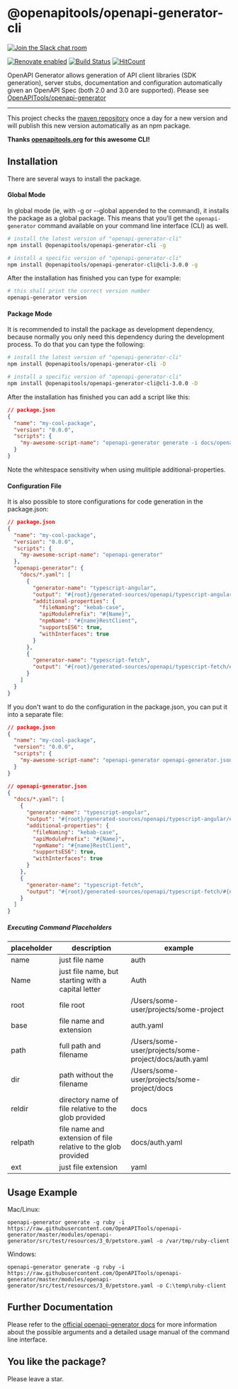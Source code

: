 # @openapitools/openapi-generator-cli

[![Join the Slack chat room](https://img.shields.io/badge/Slack-Join%20the%20chat%20room-orange)](https://join.slack.com/t/openapi-generator/shared_invite/enQtNzAyNDMyOTU0OTE1LTY5ZDBiNDI5NzI5ZjQ1Y2E5OWVjMjZkYzY1ZGM2MWQ4YWFjMzcyNDY5MGI4NjQxNDBiMTlmZTc5NjY2ZTQ5MGM)

[![Renovate enabled](https://img.shields.io/badge/renovate-enabled-brightgreen.svg)](https://renovateapp.com/)
[![Build Status](https://travis-ci.org/openapitools/openapi-generator-cli.svg?branch=master)](https://travis-ci.org/OpenAPITools/openapi-generator-cli)
[![HitCount](http://hits.dwyl.io/openapitools/openapi-generator-cli.svg)](http://hits.dwyl.com/openapitools/openapi-generator-cli)

OpenAPI Generator allows generation of API client libraries (SDK generation), server stubs, documentation and 
configuration automatically given an OpenAPI Spec (both 2.0 and 3.0 are supported). Please see
[OpenAPITools/openapi-generator](https://github.com/OpenAPITools/openapi-generator)

---

This project checks the [maven repository](https://mvnrepository.com/artifact/org.openapitools/openapi-generator-cli) 
once a day for a new version and will publish this new version automatically as an npm package.

**Thanks [openapitools.org](https://openapitools.org) for this awesome CLI!**

## Installation

There are several ways to install the package.

#### Global Mode

In global mode (ie, with -g or --global appended to the command), it installs the package as a global package. This 
means that you'll get the `openapi-generator` command available on your command line interface (CLI) as well.

```sh
# install the latest version of "openapi-generator-cli"
npm install @openapitools/openapi-generator-cli -g

# install a specific version of "openapi-generator-cli"
npm install @openapitools/openapi-generator-cli@cli-3.0.0 -g
```

After the installation has finished you can type for example:

```sh
# this shall print the correct version number
openapi-generator version
```

#### Package Mode

It is recommended to install the package as development dependency, because normally you only need this dependency
during the development process. To do that you can type the following:

```sh
# install the latest version of "openapi-generator-cli"
npm install @openapitools/openapi-generator-cli -D

# install a specific version of "openapi-generator-cli"
npm install @openapitools/openapi-generator-cli@cli-3.0.0 -D
```

After the installation has finished you can add a script like this:

```json
// package.json
{
  "name": "my-cool-package",
  "version": "0.0.0",
  "scripts": {
    "my-awesome-script-name": "openapi-generator generate -i docs/openapi.yaml -g typescript-angular -o generated-sources/openapi --additional-properties=ngVersion=6.1.7,npmName=restClient,supportsES6=true,npmVersion=6.9.0,withInterfaces=true",
  }
}
```
Note the whitespace sensitivity when using mulitiple additional-properties.

#### Configuration File

It is also possible to store configurations for code generation in the package.json:

```json
// package.json
{
  "name": "my-cool-package",
  "version": "0.0.0",
  "scripts": {
    "my-awesome-script-name": "openapi-generator"
  },
  "openapi-generator": {
    "docs/*.yaml": [
      {
        "generator-name": "typescript-angular",
        "output": "#{root}/generated-sources/openapi/typescript-angular/#{name}",
        "additional-properties": {
          "fileNaming": "kebab-case",
          "apiModulePrefix": "#{Name}",
          "npmName": "#{name}RestClient",
          "supportsES6": true,
          "withInterfaces": true
        }
      },
      {
        "generator-name": "typescript-fetch",
        "output": "#{root}/generated-sources/openapi/typescript-fetch/#{name}"
      }
    ]
  }
}
```

If you don't want to do the configuration in the package.json, you can put it into a separate file:

```json
// package.json
{
  "name": "my-cool-package",
  "version": "0.0.0",
  "scripts": {
    "my-awesome-script-name": "openapi-generator openapi-generator.json"
  }
}

// openapi-generator.json
{
  "docs/*.yaml": [
    {
      "generator-name": "typescript-angular",
      "output": "#{root}/generated-sources/openapi/typescript-angular/#{name}",
      "additional-properties": {
        "fileNaming": "kebab-case",
        "apiModulePrefix": "#{Name}",
        "npmName": "#{name}RestClient",
        "supportsES6": true,
        "withInterfaces": true
      }
    },
    {
      "generator-name": "typescript-fetch",
      "output": "#{root}/generated-sources/openapi/typescript-fetch/#{name}"
    }
  ]
}
```

##### Executing Command Placeholders
     
| placeholder  | description                                                   | example                                               |
|--------------|---------------------------------------------------------------|-------------------------------------------------------|
| name         | just file name                                                | auth                                                  |
| Name         | just file name, but starting with a capital letter            | Auth                                                  |
| root         | file root                                                     | /Users/some-user/projects/some-project                |
| base         | file name and extension                                       | auth.yaml                                             |
| path         | full path and filename                                        | /Users/some-user/projects/some-project/docs/auth.yaml |
| dir          | path without the filename                                     | /Users/some-user/projects/some-project/docs           |
| reldir       | directory name of file relative to the glob provided          | docs                                                  |
| relpath      | file name and extension of file relative to the glob provided | docs/auth.yaml                                        |
| ext          | just file extension                                           | yaml                                                  |

## Usage Example

Mac/Linux:
```
openapi-generator generate -g ruby -i https://raw.githubusercontent.com/OpenAPITools/openapi-generator/master/modules/openapi-generator/src/test/resources/3_0/petstore.yaml -o /var/tmp/ruby-client
```

Windows:
```
openapi-generator generate -g ruby -i https://raw.githubusercontent.com/OpenAPITools/openapi-generator/master/modules/openapi-generator/src/test/resources/3_0/petstore.yaml -o C:\temp\ruby-client
```

## Further Documentation

Please refer to the [official openapi-generator docs](https://github.com/OpenAPITools/openapi-generator#3---usage) for
more information about the possible arguments and a detailed usage manual of the command line interface.

## You like the package?

Please leave a star.
